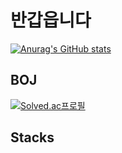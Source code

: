 # 반갑읍니다
[![Anurag's GitHub stats](https://github-readme-stats.vercel.app/api?username=ringcho&theme=cobalt)](https://github.com/anuraghazra/github-readme-stats)

## BOJ
[![Solved.ac프로필](http://mazassumnida.wtf/api/v2/generate_badge?boj=suhankim)](https://solved.ac/suhankim)

## Stacks
